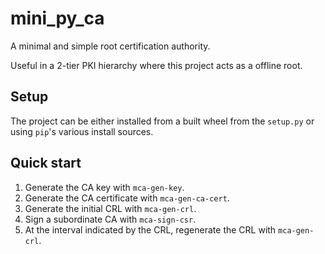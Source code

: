 # mini_py_ca

A minimal and simple root certification authority.

Useful in a 2-tier PKI hierarchy where this project acts as a offline root.


## Setup

The project can be either installed from a built wheel from the `setup.py` or using `pip`'s various install sources.


## Quick start

1. Generate the CA key with `mca-gen-key`.
2. Generate the CA certificate with `mca-gen-ca-cert`.
3. Generate the initial CRL with `mca-gen-crl`.
4. Sign a subordinate CA with `mca-sign-csr`.
5. At the interval indicated by the CRL, regenerate the CRL with `mca-gen-crl`.

